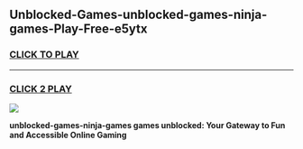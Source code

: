 
## Unblocked-Games-unblocked-games-ninja-games-Play-Free-e5ytx
<h3>
<a href="https://premium76.site?title=unblocked-games-ninja-games&ref=15A">CLICK TO PLAY</a></h3>
<hr>

<h3>
<a href="https://premium76.site?title=unblocked-games-ninja-games&ref=15A">CLICK 2 PLAY</a>
  
</h3>

<a href="https://premium76.site?title=unblocked-games-ninja-games&ref=15A"><img src="https://clearcache.store/games.png"></a>


**unblocked-games-ninja-games games unblocked: Your Gateway to Fun and Accessible Online Gaming**

